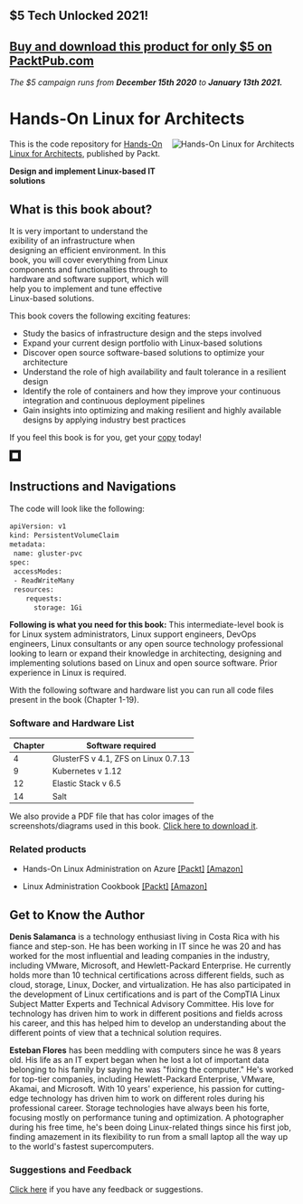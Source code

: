 ## $5 Tech Unlocked 2021!
[Buy and download this product for only $5 on PacktPub.com](https://www.packtpub.com/)
-----
*The $5 campaign         runs from __December 15th 2020__ to __January 13th 2021.__*

# Hands-On Linux for Architects

<a href="https://www.packtpub.com/networking-and-servers/hands-linux-architects?utm_source=github&utm_medium=repository&utm_campaign=9781789534108 "><img src="https://dz13w8afd47il.cloudfront.net/sites/default/files/imagecache/ppv4_main_book_cover/B11525_cover.png" alt="Hands-On Linux for Architects" height="256px" align="right"></a>

This is the code repository for [Hands-On Linux for Architects](https://www.packtpub.com/networking-and-servers/hands-linux-architects?utm_source=github&utm_medium=repository&utm_campaign=9781789534108 ), published by Packt.

**Design and implement Linux-based IT solutions**

## What is this book about?
It is very important to understand the exibility of an infrastructure when designing an efficient environment. In this book, you will cover everything from Linux components and functionalities through to hardware and software support, which will help you to implement and tune effective Linux-based solutions.

This book covers the following exciting features:
* Study the basics of infrastructure design and the steps involved
* Expand your current design portfolio with Linux-based solutions
* Discover open source software-based solutions to optimize your architecture
* Understand the role of high availability and fault tolerance in a resilient design
* Identify the role of containers and how they improve your continuous integration and continuous deployment pipelines
* Gain insights into optimizing and making resilient and highly available designs by applying industry best practices

If you feel this book is for you, get your [copy](https://www.amazon.com/dp/1789534100) today!

<a href="https://www.packtpub.com/?utm_source=github&utm_medium=banner&utm_campaign=GitHubBanner"><img src="https://raw.githubusercontent.com/PacktPublishing/GitHub/master/GitHub.png" 
alt="https://www.packtpub.com/" border="5" /></a>

## Instructions and Navigations

The code will look like the following:
```
apiVersion: v1
kind: PersistentVolumeClaim
metadata:
 name: gluster-pvc  
spec:
 accessModes:
 - ReadWriteMany      
 resources:
    requests:
      storage: 1Gi  
```

**Following is what you need for this book:**
This intermediate-level book is for Linux system administrators, Linux support engineers, DevOps engineers, Linux consultants or any open source technology professional looking to learn or expand their knowledge in architecting, designing and implementing solutions based on Linux and open source software. Prior experience in Linux is required.

With the following software and hardware list you can run all code files present in the book (Chapter 1-19).
### Software and Hardware List
| Chapter | Software required | 
| -------- | ------------------------------------ |
| 4 | GlusterFS v 4.1, ZFS on Linux 0.7.13 |
| 9 | Kubernetes v 1.12 |
| 12 | Elastic Stack v 6.5|
| 14 | Salt|

We also provide a PDF file that has color images of the screenshots/diagrams used in this book. [Click here to download it](https://www.packtpub.com/sites/default/files/downloads/9781789534108_ColorImages.pdf?).

### Related products
* Hands-On Linux Administration on Azure  [[Packt]](https://prod.packtpub.com/in/virtualization-and-cloud/hands-linux-administration-azure?utm_source=github&utm_medium=repository&utm_campaign=) [[Amazon]](https://www.amazon.com/dp/1789130964)

* Linux Administration Cookbook  [[Packt]](https://prod.packtpub.com/in/virtualization-and-cloud/linux-administration-cookbook?utm_source=github&utm_medium=repository&utm_campaign=) [[Amazon]](https://www.amazon.com/dp/178934252X)

## Get to Know the Author
**Denis Salamanca**
is a technology enthusiast living in Costa Rica with his fiance and step-son. He has been working in IT since he was 20 and has worked for the most influential and leading companies in the industry, including VMware, Microsoft, and Hewlett-Packard Enterprise. He currently holds more than 10 technical certifications across different fields, such as cloud, storage, Linux, Docker, and virtualization. He has also participated in the development of Linux certifications and is part of the CompTIA Linux Subject Matter Experts and Technical Advisory Committee.
His love for technology has driven him to work in different positions and fields across his career, and this has helped him to develop an understanding about the different points of view that a technical solution requires. 

**Esteban Flores**
has been meddling with computers since he was 8 years old. His life as an IT expert began when he lost a lot of important data belonging to his family by saying he was "fixing the computer." He's worked for top-tier companies, including Hewlett-Packard Enterprise, VMware, Akamai, and Microsoft. With 10 years' experience, his passion for cutting-edge technology has driven him to work on different roles during his professional career. Storage technologies have always been his forte, focusing mostly on performance tuning and optimization. A photographer during his free time, he's been doing Linux-related things since his first job, finding amazement in its flexibility to run from a small laptop all the way up to the world's fastest supercomputers.

### Suggestions and Feedback
[Click here](https://docs.google.com/forms/d/e/1FAIpQLSdy7dATC6QmEL81FIUuymZ0Wy9vH1jHkvpY57OiMeKGqib_Ow/viewform) if you have any feedback or suggestions.


